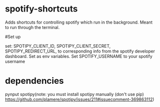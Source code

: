 # spotify-shortcuts
Adds shortcuts for controlling spotify which run in the background. Meant to run through the terminal. 

#Set up

set:
    SPOTIPY_CLIENT_ID,
    SPOTIPY_CLIENT_SECRET,
    SPOTIPY_REDIRECT_URL,
    to corresponding info from the spotify developer dashboard. Set as env variables. 
Set SPOTIFY_USERNAME to your spotify username

# dependencies
pynput
spotipy(note: you must install spotipy manually (don't use pip) https://github.com/plamere/spotipy/issues/211#issuecomment-369863112)





